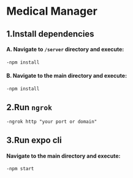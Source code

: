 # Medical Manager

## 1.Install dependencies

#### A. Navigate to `/server` directory and execute:
```
-npm install
```

#### B. Navigate to the main directory and execute:
```
-npm install
```

## 2.Run `ngrok`
```
-ngrok http "your port or domain"
```

## 3.Run expo cli

#### Navigate to the main directory and execute:
```
-npm start
```